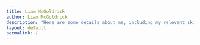 ```yaml
---
title: Liam McGoldrick
author: Liam McGoldrick
description: "Here are some details about me, including my relevant skills and experiences"
layout: default
permalink: /
---
```

